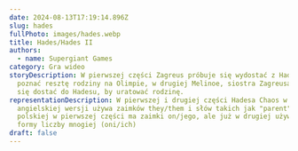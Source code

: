 ```yaml
---
date: 2024-08-13T17:19:14.896Z
slug: hades
fullPhoto: images/hades.webp
title: Hades/Hades II
authors:
  - name: Supergiant Games
category: Gra wideo
storyDescription: W pierwszej części Zagreus próbuje się wydostać z Hadesu, by
  poznać resztę rodziny na Olimpie, w drugiej Melinoe, siostra Zagreusa próbuje
  się dostać do Hadesu, by uratować rodzinę.
representationDescription: W pierwszej i drugiej części Hadesa Chaos w
  angielskiej wersji używa zaimków they/them i słów takich jak "parent", w
  polskiej w pierwszej części ma zaimki on/jego, ale już w drugiej używane są
  formy liczby mnogiej (oni/ich)
draft: false
---
```

